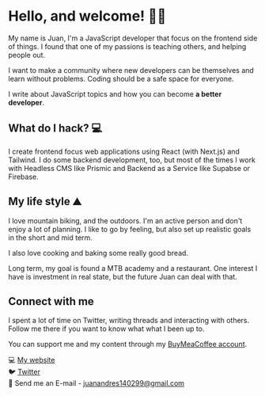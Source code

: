 # Hello, and welcome! 👋🏼
My name is Juan, I'm a JavaScript developer that focus on the frontend side of things. I found that one of my passions is teaching others, and helping people out.

I want to make a community where new developers can be themselves and learn without problems. Coding should be a safe space for everyone.

I write about JavaScript topics and how you can become **a better developer**.

## What do I hack? 💻
I create frontend focus web applications using React (with Next.js) and Tailwind. I do some backend development, too, but most of the times I work with Headless CMS like Prismic and Backend as a Service like Supabse or Firebase.

## My life style ⛰️
I love mountain biking, and the outdoors. I'm an active person and don't enjoy a lot of planning. I like to go by feeling, but also set up realistic goals in the short and mid term. 

I also love cooking and baking some really good bread. 

Long term, my goal is found a MTB academy and a restaurant. One interest I have is investment in real state, but the future Juan can deal with that.

## Connect with me 
I spent a lot of time on Twitter, writing threads and interacting with others. Follow me there if you want to know what what I been up to.

You can support me and my content through my [BuyMeaCoffee account](https://www.buymeacoffee.com/juanzen).

💻 [My website](https://juanalvarez.vercel.com)   
🐦 [Twitter](https://twitter.com/Juanzenweb)  
📧 Send me an E-mail - juanandres140299@gmail.com

